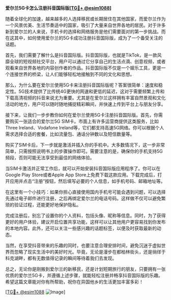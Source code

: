 **爱尔兰5G卡怎么注册抖音国际版[[TG💪+ @esim1088](https://t.me/s/esim1088)]**

随着全球化的加速，越来越多的人选择移民或长期居住在其他国家，而爱尔兰作为一个风景优美、生活节奏适中的国家，吸引了大量来自世界各地的居民。对于许多新到爱尔兰的人来说，手机卡的选择和网络服务是他们需要面对的第一步挑战。而在这其中，如何使用爱尔兰的5G卡成功注册抖音国际版，成为了一个备受关注的话题。

首先，我们需要了解什么是抖音国际版。抖音国际版，也就是TikTok，是一款风靡全球的短视频社交平台，用户可以通过它分享自己的生活点滴、创意视频，或者观看来自世界各地的内容创作者的作品。抖音国际版不仅是一个娱乐工具，更是一个连接世界的桥梁，让人们能够轻松地接触到不同的文化和思想。

那么，为什么要在爱尔兰使用5G卡来注册抖音国际版呢？答案很简单：速度和稳定性。5G技术提供了比传统4G更快的网速和更低的延迟，这对于需要频繁上传和下载高清视频的抖音来说尤为重要。尤其是在爱尔兰这样拥有丰富自然景观和文化活动的地方，用户可以随时随地捕捉精彩瞬间，并快速上传到平台上与朋友分享。

接下来，让我们一步步教你如何在爱尔兰使用5G卡注册抖音国际版。首先，你需要购买一张适合的爱尔兰5G SIM卡。市面上有许多运营商提供这类服务，比如Three Ireland、Vodafone Ireland等，它们都支持高速5G网络。你可以根据个人需求选择合适的套餐，比如流量包、通话分钟数以及短信数量等。

购买了SIM卡后，下一步就是激活并插入你的手机中。大多数情况下，这一步非常简单，只需按照说明书上的步骤操作即可。需要注意的是，确保你的手机支持5G频段，否则可能无法享受到最佳的网络体验。

当SIM卡激活并正常工作后，就可以开始安装抖音国际版应用程序了。你可以在Google Play Store或者Apple App Store上免费下载这款应用。下载完成后，打开应用并点击“注册”按钮，然后填写必要的个人信息，如手机号码、邮箱地址等。

在这里有一个小技巧：如果你担心直接使用国内手机号可能会遇到问题，可以选择先通过电子邮件进行注册，之后再绑定爱尔兰的电话号码。这样做不仅可以避免繁琐的验证过程，还能更好地保护隐私。

完成注册后，别忘了设置你的个人资料，包括头像、昵称等信息。同时，为了获得更好的用户体验，建议开启位置共享功能，这样可以让其他用户更容易找到你发布的本地内容。此外，还可以关注一些感兴趣的话题标签，以便及时获取最新的动态。

当然，在享受抖音带来的乐趣的同时，也要注意合理安排时间，避免沉迷于虚拟世界而忽略了现实生活中的美好时光。毕竟，无论是漫步在都柏林街头，还是徜徉于科克湖畔，都有无数值得记录的瞬间等待着我们去发现。

总之，无论你是刚搬到爱尔兰的新移民，还是计划短期旅行的朋友，只要拥有一张优质的爱尔兰5G卡，并遵循上述步骤，就能轻松注册并畅享抖音国际版的乐趣。希望这篇文章能对你有所帮助，祝你在异国他乡的生活更加丰富多彩！

[[TG💪+ @esim1088](https://t.me/s/esim1088) ![Image](https://i.postimg.cc/4NQfJmqS/Snipaste-2025-05-13-00-14-12.png)]